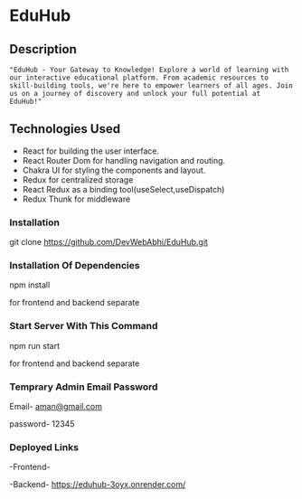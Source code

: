 # EduHub

## Description

    "EduHub - Your Gateway to Knowledge! Explore a world of learning with our interactive educational platform. From academic resources to skill-building tools, we're here to empower learners of all ages. Join us on a journey of discovery and unlock your full potential at EduHub!"



## Technologies Used

- React for building the user interface.
- React Router Dom for handling navigation and routing.
- Chakra UI for styling the components and layout.
- Redux for centralized storage
- React Redux as a binding tool(useSelect,useDispatch)
- Redux Thunk for middleware

### Installation

git clone https://github.com/DevWebAbhi/EduHub.git


### Installation Of Dependencies

npm install

for frontend and backend separate

### Start Server With This Command

npm run start

for frontend and backend separate

### Temprary Admin Email Password

Email- aman@gmail.com

password- 12345


### Deployed Links

-Frontend- 

-Backend- https://eduhub-3oyx.onrender.com/